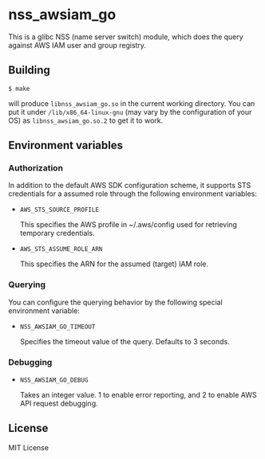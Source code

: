 # nss_awsiam_go

This is a glibc NSS (name server switch) module, which does the query against AWS IAM user and group registry.

## Building

```
$ make
```

will produce `libnss_awsiam_go.so` in the current working directory.  You can put it under `/lib/x86_64-linux-gnu` (may vary by the configuration of your OS) as `libnss_awsiam_go.so.2` to get it to work.

## Environment variables

### Authorization

In addition to the default AWS SDK configuration scheme, it supports STS credentials for a assumed role through the following environment variables:

* `AWS_STS_SOURCE_PROFILE`

    This specifies the AWS profile in ~/.aws/config used for retrieving temporary credentials.

* `AWS_STS_ASSUME_ROLE_ARN`

    This specifies the ARN for the assumed (target) IAM role.

### Querying

You can configure the querying behavior by the following special environment variable:

* `NSS_AWSIAM_GO_TIMEOUT`

    Specifies the timeout value of the query. Defaults to 3 seconds.

### Debugging

* `NSS_AWSIAM_GO_DEBUG`

    Takes an integer value. 1 to enable error reporting, and 2 to enable AWS API request debugging.

## License

MIT License

